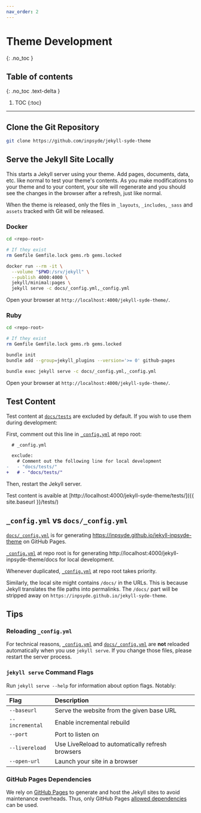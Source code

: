 ```yaml
---
nav_order: 2
---
```

# Theme Development
{: .no_toc }
## Table of contents
{: .no_toc .text-delta }
1. TOC
{:toc}
---

## Clone the Git Repository

```bash
git clone https://github.com/inpsyde/jekyll-syde-theme
```

## Serve the Jekyll Site Locally

This starts a Jekyll server using your theme. Add pages, documents, data, etc. like normal to test your theme's contents. As you make modifications to your theme and to your content, your site will regenerate and you should see the changes in the browser after a refresh, just like normal.

When the theme is released, only the files in `_layouts`, `_includes`, `_sass` and `assets` tracked with Git will be released.

### Docker

```bash
cd <repo-root>

# If they exist
rm Gemfile Gemfile.lock gems.rb gems.locked

docker run --rm -it \
  --volume "$PWD:/srv/jekyll" \
  --publish 4000:4000 \
  jekyll/minimal:pages \
  jekyll serve -c docs/_config.yml,_config.yml
```

Open your browser at `http://localhost:4000/jekyll-syde-theme/`.

### Ruby

```bash
cd <repo-root>

# If they exist
rm Gemfile Gemfile.lock gems.rb gems.locked

bundle init
bundle add --group=jekyll_plugins --version='>= 0' github-pages

bundle exec jekyll serve -c docs/_config.yml,_config.yml
```

Open your browser at `http://localhost:4000/jekyll-syde-theme/`.

## Test Content

Test content at [`docs/tests`](https://github.com/inpsyde/jekyll-syde-theme/tree/master/docs/tests) are excluded by default. If you wish to use them during development:

First, comment out this line in [`_config.yml`](https://github.com/inpsyde/jekyll-syde-theme/blob/master/_config.yml) at repo root:

```diff
  # _config.yml

  exclude:
    # Comment out the following line for local development
-   - "docs/tests/"
+   # - "docs/tests/"
```

Then, restart the Jekyll server.

Test content is avaible at [http://localhost:4000/jekyll-syde-theme/tests/]({{ site.baseurl }}/tests/)

## `_config.yml` vs `docs/_config.yml`

[`docs/_config.yml`](https://github.com/inpsyde/jekyll-syde-theme/blob/master/docs/_config.yml) is for generating https://inpsyde.github.io/jekyll-inpsyde-theme on GitHub Pages.

[`_config.yml`](https://github.com/inpsyde/jekyll-syde-theme/blob/master/_config.yml) at repo root is for generating http://localhost:4000/jekyll-inpsyde-theme/docs for local development.

Whenever duplicated, [`_config.yml`](https://github.com/inpsyde/jekyll-syde-theme/blob/master/_config.yml) at repo root takes priority.

Similarly, the local site might contains `/docs/` in the URLs. This is because Jekyll translates the file paths into permalinks. The `/docs/` part will be stripped away on `https://inpsyde.github.io/jekyll-syde-theme`.

## Tips

### Reloading `_config.yml`

For technical reasons, [`_config.yml`](https://github.com/inpsyde/jekyll-inpsyde-theme/blob/master/_config.yml) and [`docs/_config.yml`](https://github.com/inpsyde/jekyll-inpsyde-theme/blob/master/docs/_config.yml) are **not** reloaded automatically when you use `jekyll serve`. If you change those files, please restart the server process.


###  `jekyll serve` Command Flags

Run `jekyll serve --help` for information about option flags. Notably:

| Flag            | Description                                       |
|:--------------- |:--------------------------------------------------|
| `--baseurl`     | Serve the website from the given base URL         |
| `--incremental` | Enable incremental rebuild                        |
| `--port`        | Port to listen on                                 |
| `--livereload`  | Use LiveReload to automatically refresh browsers  |
| `--open-url`    | Launch your site in a browser                     |

### GitHub Pages Dependencies

We rely on [GitHub Pages](https://docs.github.com/en/pages) to generate and host the Jekyll sites to avoid maintenance overheads. Thus, only GitHub Pages [allowed dependencies](https://pages.github.com/versions/) can be used.
